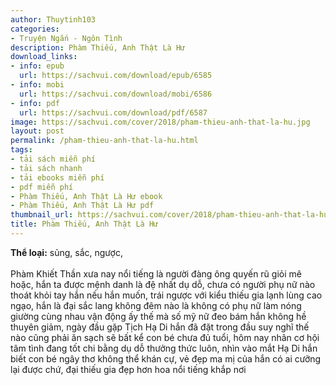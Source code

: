 ```yaml
---
author: Thuytinh103
categories:
- Truyện Ngắn - Ngôn Tình
description: Phàm Thiếu, Anh Thật Là Hư
download_links:
- info: epub
  url: https://sachvui.com/download/epub/6585
- info: mobi
  url: https://sachvui.com/download/mobi/6586
- info: pdf
  url: https://sachvui.com/download/pdf/6587
image: https://sachvui.com/cover/2018/pham-thieu-anh-that-la-hu.jpg
layout: post
permalink: /pham-thieu-anh-that-la-hu.html
tags:
- tải sách miễn phí
- tải sách nhanh
- tải ebooks miễn phí
- pdf miễn phí
- Phàm Thiếu, Anh Thật Là Hư ebook
- Phàm Thiếu, Anh Thật Là Hư pdf
thumbnail_url: https://sachvui.com/cover/2018/pham-thieu-anh-that-la-hu.jpg
title: Phàm Thiếu, Anh Thật Là Hư
---
```


 <div class="item-desc text-justify"> <p><strong>Thể loại:</strong> sủng, sắc, ngược,<br><br>Phàm Khiết Thần xưa nay nổi tiếng là người đàng ông quyến rũ giỏi mê hoặc, hắn ta được mệnh danh là đệ nhất dụ dỗ, chưa có người phụ nữ nào thoát khỏi tay hắn nếu hắn muốn, trái ngược với kiểu thiếu gia lạnh lùng cao ngạo, hắn là đại sắc lang không đêm nào là không có phụ nữ làm nóng giường cùng nhau vận động ấy thế mà số mỹ nữ đeo bám hắn không hề thuyên giảm, ngày đầu gặp Tịch Hạ Di hắn đã đặt trong đầu suy nghĩ thế nào cũng phải ăn sạch sẽ bất kể con bé chưa đủ tuổi, hôm nay nhân cơ hội tâm tình đang tốt chi bằng dụ dỗ thưởng thức luôn, nhìn vào mắt Hạ Di hắn biết con bé ngây thơ không thể khán cự, vẻ đẹp ma mị của hắn có ai cưỡng lại được chứ, đại thiếu gia đẹp hơn hoa nổi tiếng khắp nơi</p> </div>